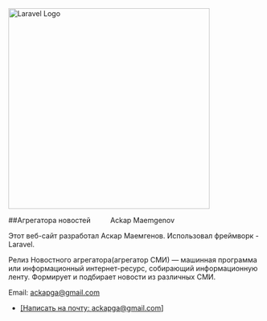 <img src="https://raw.githubusercontent.com/laravel/art/master/logo-lockup/5%20SVG/2%20CMYK/1%20Full%20Color/laravel-logolockup-cmyk-red.svg" width="400" alt="Laravel Logo">

##Агрегатора новостей          Ackap Maemgenov

Этот веб-сайт разработал Аскар Маемгенов. Использовал фреймворк - Laravel.

Релиз Новостного агрегатора(агрегатор СМИ) — машинная программа или информационный интернет-ресурс, собирающий информационную ленту. Формирует и подбирает новости из различных СМИ.


Email: ackapga@gmail.com

- <a href="mailto:ackapga@gmail.com">[Написать на почту: ackapga@gmail.com]</a> 


